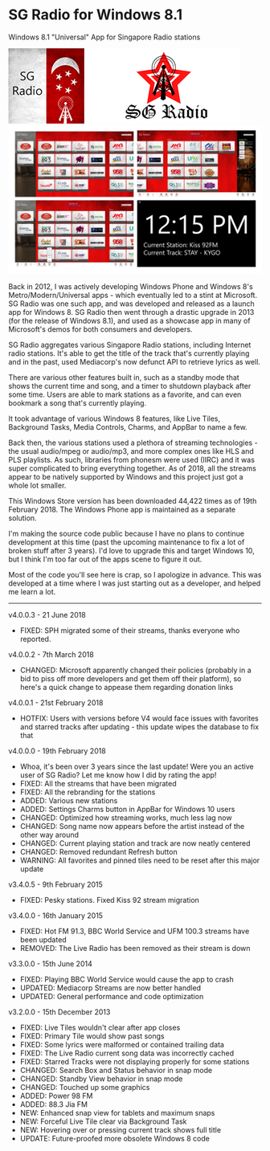 # SG Radio for Windows 8.1
Windows 8.1 "Universal" App for Singapore Radio stations

![Logo](https://raw.githubusercontent.com/ReignOfComputer/SG-Radio-for-Windows-8.1/master/SGRadioLogo.png)
![Screenshot](https://raw.githubusercontent.com/ReignOfComputer/SG-Radio-for-Windows-8.1/master/SGRadioSS.png)

Back in 2012, I was actively developing Windows Phone and Windows 8's Metro/Modern/Universal apps - which eventually led to a stint at Microsoft. SG Radio was one such app, and was developed and released as a launch app for Windows 8. SG Radio then went through a drastic upgrade in 2013 (for the release of Windows 8.1), and used as a showcase app in many of Microsoft's demos for both consumers and developers.

SG Radio aggregates various Singapore Radio stations, including Internet radio stations. It's able to get the title of the track that's currently playing and in the past, used Mediacorp's now defunct API to retrieve lyrics as well.

There are various other features built in, such as a standby mode that shows the current time and song, and a timer to shutdown playback after some time. Users are able to mark stations as a favorite, and can even bookmark a song that's currently playing.

It took advantage of various Windows 8 features, like Live Tiles, Background Tasks, Media Controls, Charms, and AppBar to name a few.

Back then, the various stations used a plethora of streaming technologies - the usual audio/mpeg or audio/mp3, and more complex ones like HLS and PLS playlists. As such, libraries from phonesm were used (IIRC) and it was super complicated to bring everything together. As of 2018, all the streams appear to be natively supported by Windows and this project just got a whole lot smaller.

This Windows Store version has been downloaded 44,422 times as of 19th February 2018. The Windows Phone app is maintained as a separate solution.

I'm making the source code public because I have no plans to continue development at this time (past the upcoming maintenance to fix a lot of broken stuff after 3 years). I'd love to upgrade this and target Windows 10, but I think I'm too far out of the apps scene to figure it out.

Most of the code you'll see here is crap, so I apologize in advance. This was developed at a time where I was just starting out as a developer, and helped me learn a lot.

-----

v4.0.0.3 - 21 June 2018
- FIXED: SPH migrated some of their streams, thanks everyone who reported.

v4.0.0.2 - 7th March 2018
- CHANGED: Microsoft apparently changed their policies (probably in a bid to piss off more developers and get them off their platform), so here's a quick change to appease them regarding donation links

v4.0.0.1 - 21st February 2018
- HOTFIX: Users with versions before V4 would face issues with favorites and starred tracks after updating - this update wipes the database to fix that

v4.0.0.0 - 19th February 2018
- Whoa, it's been over 3 years since the last update! Were you an active user of SG Radio? Let me know how I did by rating the app!
- FIXED: All the streams that have been migrated
- FIXED: All the rebranding for the stations
- ADDED: Various new stations
- ADDED: Settings Charms button in AppBar for Windows 10 users
- CHANGED: Optimized how streaming works, much less lag now
- CHANGED: Song name now appears before the artist instead of the other way around
- CHANGED: Current playing station and track are now neatly centered
- CHANGED: Removed redundant Refresh button
- WARNING: All favorites and pinned tiles need to be reset after this major update

v3.4.0.5 - 9th February 2015
- FIXED: Pesky stations. Fixed Kiss 92 stream migration

v3.4.0.0 - 16th January 2015
- FIXED: Hot FM 91.3, BBC World Service and UFM 100.3 streams have been updated
- REMOVED: The Live Radio has been removed as their stream is down

v3.3.0.0 - 15th June 2014
- FIXED: Playing BBC World Service would cause the app to crash
- UPDATED: Mediacorp Streams are now better handled
- UPDATED: General performance and code optimization

v3.2.0.0 - 15th December 2013
- FIXED: Live Tiles wouldn't clear after app closes
- FIXED: Primary Tile would show past songs
- FIXED: Some lyrics were malformed or contained trailing data
- FIXED: The Live Radio current song data was incorrectly cached
- FIXED: Starred Tracks were not displaying properly for some stations
- CHANGED: Search Box and Status behavior in snap mode
- CHANGED: Standby View behavior in snap mode
- CHANGED: Touched up some graphics
- ADDED: Power 98 FM
- ADDED: 88.3 Jia FM
- NEW: Enhanced snap view for tablets and maximum snaps
- NEW: Forceful Live Tile clear via Background Task
- NEW: Hovering over or pressing current track shows full title
- UPDATE: Future-proofed more obsolete Windows 8 code
